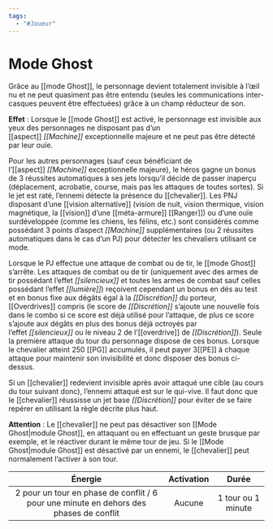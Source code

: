 ```yaml
---
tags:
  - "#Joueur"
---
```

# Mode Ghost

Grâce au [[mode Ghost]], le personnage devient totalement invisible à l’œil nu et ne peut quasiment pas être entendu (seules les communications inter-casques peuvent être effectuées) grâce à un champ réducteur de son.

**Effet** : Lorsque le [[mode Ghost]] est activé, le personnage est invisible aux yeux des personnages ne disposant pas d’un [[aspect]] _[[Machine]]_ exceptionnelle majeure et ne peut pas être détecté par leur ouïe.

Pour les autres personnages (sauf ceux bénéficiant de l’[[aspect]] _[[Machine]]_ exceptionnelle majeure), le héros gagne un bonus de 3 réussites automatiques à ses jets lorsqu’il décide de passer inaperçu (déplacement, acrobatie, course, mais pas les attaques de toutes sortes). Si le jet est raté, l’ennemi détecte la présence du [[chevalier]]. Les PNJ disposant d’une [[vision alternative]] (vision de nuit, vision thermique, vision magnétique, la [[vision]] d’une [[méta-armure]] [[Ranger]]) ou d’une ouïe surdéveloppée (comme les chiens, les félins, etc.) sont considérés comme possédant 3 points d’aspect _[[Machine]]_ supplémentaires (ou 2 réussites automatiques dans le cas d’un PJ) pour détecter les chevaliers utilisant ce mode.

Lorsque le PJ effectue une attaque de combat ou de tir, le [[mode Ghost]] s’arrête. Les attaques de combat ou de tir (uniquement avec des armes de tir possédant l’effet _[[silencieux]]_ et toutes les armes de combat sauf celles possédant l’effet _[[lumière]]_) reçoivent cependant un bonus en dés au test et en bonus fixe aux dégâts égal à la _[[Discrétion]]_ du porteur, [[Overdrives]] compris (le score de _[[Discrétion]]_ s’ajoute une nouvelle fois dans le combo si ce score est déjà utilisé pour l’attaque, de plus ce score s’ajoute aux dégâts en plus des bonus déjà octroyés par l’effet _[[silencieux]]_ ou le niveau 2 de l’[[overdrive]] de _[[Discrétion]]_). Seule la première attaque du tour du personnage dispose de ces bonus. Lorsque le chevalier atteint 250 [[PG]] accumulés, il peut payer 3[[PE]] à chaque attaque pour maintenir son invisibilité et donc disposer des bonus ci-dessus.

Si un [[chevalier]] redevient invisible après avoir attaqué une cible (au cours du tour suivant donc), l’ennemi attaqué est sur le qui-vive. Il faut donc que le [[chevalier]] réussisse un jet base _[[Discrétion]]_ pour éviter de se faire repérer en utilisant la règle décrite plus haut.

**Attention** : Le [[chevalier]] ne peut pas désactiver son [[Mode Ghost|module Ghost]], en attaquant ou en effectuant un geste brusque par exemple, et le réactiver durant le même tour de jeu. Si le [[Mode Ghost|module Ghost]] est désactivé par un ennemi, le [[chevalier]] peut normalement l’activer à son tour.

|                                        Énergie                                         | Activation |       Durée        |
| :------------------------------------------------------------------------------------: | :--------: | :----------------: |
| 2 pour un tour en phase de conflit / 6 pour une minute en dehors des phases de conflit |   Aucune   | 1 tour ou 1 minute |
